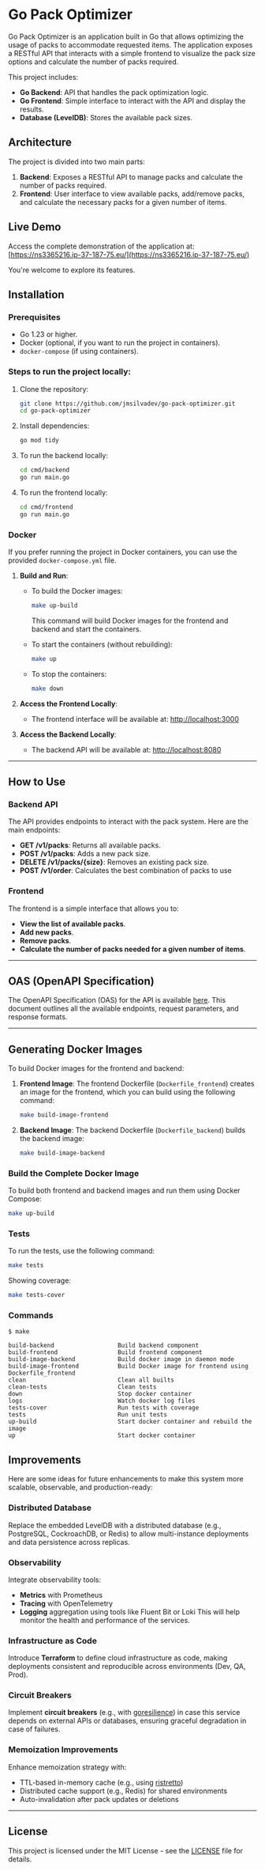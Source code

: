 
# Go Pack Optimizer

Go Pack Optimizer is an application built in Go that allows optimizing the usage of packs to accommodate requested items. The application exposes a RESTful API that interacts with a simple frontend to visualize the pack size options and calculate the number of packs required.

This project includes:
- **Go Backend**: API that handles the pack optimization logic.
- **Go Frontend**: Simple interface to interact with the API and display the results.
- **Database (LevelDB)**: Stores the available pack sizes.

## Architecture

The project is divided into two main parts:

1. **Backend**: Exposes a RESTful API to manage packs and calculate the number of packs required.
2. **Frontend**: User interface to view available packs, add/remove packs, and calculate the necessary packs for a given number of items.

## Live Demo

Access the complete demonstration of the application at: [https://ns3365216.ip-37-187-75.eu/](https://ns3365216.ip-37-187-75.eu/)

You're welcome to explore its features.


## Installation

### Prerequisites

- Go 1.23 or higher.
- Docker (optional, if you want to run the project in containers).
- `docker-compose` (if using containers).

### Steps to run the project locally:

1. Clone the repository:
    ```bash
    git clone https://github.com/jmsilvadev/go-pack-optimizer.git
    cd go-pack-optimizer
    ```

2. Install dependencies:
    ```bash
    go mod tidy
    ```

3. To run the backend locally:
    ```bash
    cd cmd/backend
    go run main.go
    ```

4. To run the frontend locally:
    ```bash
    cd cmd/frontend
    go run main.go
    ```

### Docker

If you prefer running the project in Docker containers, you can use the provided `docker-compose.yml` file.

1. **Build and Run**:
    - To build the Docker images:
      ```bash
      make up-build
      ```
      This command will build Docker images for the frontend and backend and start the containers.

    - To start the containers (without rebuilding):
      ```bash
      make up
      ```

    - To stop the containers:
      ```bash
      make down
      ```

2. **Access the Frontend Locally**:
   - The frontend interface will be available at: [http://localhost:3000](http://localhost:3000)

3. **Access the Backend Locally**:
   - The backend API will be available at: [http://localhost:8080](http://localhost:8080)

---

## How to Use

### Backend API

The API provides endpoints to interact with the pack system. Here are the main endpoints:

- **GET /v1/packs**: Returns all available packs.
- **POST /v1/packs**: Adds a new pack size.
- **DELETE /v1/packs/{size}**: Removes an existing pack size.
- **POST /v1/order**: Calculates the best combination of packs to use

### Frontend

The frontend is a simple interface that allows you to:

- **View the list of available packs**.
- **Add new packs**.
- **Remove packs**.
- **Calculate the number of packs needed for a given number of items**.

---

## OAS (OpenAPI Specification)

The OpenAPI Specification (OAS) for the API is available [here](oas.yaml). This document outlines all the available endpoints, request parameters, and response formats.

---

## Generating Docker Images

To build Docker images for the frontend and backend:

1. **Frontend Image**: The frontend Dockerfile (`Dockerfile_frontend`) creates an image for the frontend, which you can build using the following command:
   ```bash
   make build-image-frontend
   ```

2. **Backend Image**: The backend Dockerfile (`Dockerfile_backend`) builds the backend image:
   ```bash
   make build-image-backend
   ```

### Build the Complete Docker Image

To build both frontend and backend images and run them using Docker Compose:
```bash
make up-build
```

### Tests
To run the tests, use the following command:

```sh
make tests
```

Showing coverage:
```sh
make tests-cover
```


### Commands
```
$ make

build-backend                  Build backend component
build-frontend                 Build frontend component
build-image-backend            Build docker image in daemon mode
build-image-frontend           Build Docker image for frontend using Dockerfile_frontend
clean                          Clean all builts
clean-tests                    Clean tests
down                           Stop docker container
logs                           Watch docker log files
tests-cover                    Run tests with coverage
tests                          Run unit tests
up-build                       Start docker container and rebuild the image
up                             Start docker container

```


## Improvements

Here are some ideas for future enhancements to make this system more scalable, observable, and production-ready:

### Distributed Database
Replace the embedded LevelDB with a distributed database (e.g., PostgreSQL, CockroachDB, or Redis) to allow multi-instance deployments and data persistence across replicas.

### Observability
Integrate observability tools:
- **Metrics** with Prometheus
- **Tracing** with OpenTelemetry
- **Logging** aggregation using tools like Fluent Bit or Loki
This will help monitor the health and performance of the services.

### Infrastructure as Code
Introduce **Terraform** to define cloud infrastructure as code, making deployments consistent and reproducible across environments (Dev, QA, Prod).

### Circuit Breakers
Implement **circuit breakers** (e.g., with [goresilience](https://github.com/slok/goresilience)) in case this service depends on external APIs or databases, ensuring graceful degradation in case of failures.

### Memoization Improvements
Enhance memoization strategy with:
- TTL-based in-memory cache (e.g., using [ristretto](https://github.com/dgraph-io/ristretto))
- Distributed cache support (e.g., Redis) for shared environments
- Auto-invalidation after pack updates or deletions

---

## License

This project is licensed under the MIT License - see the [LICENSE](LICENSE) file for details.
